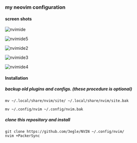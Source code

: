 
### my neovim configuration

#### screen shots
![nvimide](https://user-images.githubusercontent.com/61257646/184257992-c453974f-408c-4085-897f-b3d5b24013c5.png)

![nvimide5](https://user-images.githubusercontent.com/61257646/184258173-faf1dd15-1030-4dec-9575-4f37cc033fb4.png)

![nvimide2](https://user-images.githubusercontent.com/61257646/184258108-36bf1268-73fe-4727-a69e-5973bc64f925.png)

![nvimide3](https://user-images.githubusercontent.com/61257646/184258132-db5f8622-457c-4f82-87e9-075fc752e2ac.png)

![nvimide4](https://user-images.githubusercontent.com/61257646/184258185-d84963c2-069b-4faa-a951-ce576f99eca3.png)


#### Installation

##### backup old plugins and configs. (these procedure is optional)

```
mv ~/.local/share/nvim/site/ ~/.local/share/nvim/site.bak

mv ~/.config/nvim ~/.config/nvim.bak
```

##### clone this repository and install

```
git clone https://github.com/3egle/NVIN ~/.config/nvim/
nvim +PackerSync

```
